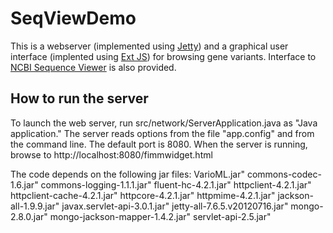 SeqViewDemo
===========

This is a webserver (implemented using [Jetty](http://www.eclipse.org/jetty/))
and a graphical user interface (implented using [Ext JS](http://www.sencha.com/products/extjs/))
for browsing gene variants. Interface to [NCBI Sequence Viewer](http://www.ncbi.nlm.nih.gov/projects/sviewer/)
is also provided.

How to run the server
---------------------

To launch the web server, run src/network/ServerApplication.java as "Java application." 
The server reads options from the file "app.config" and from the command line. The default 
port is 8080. When the server is running, browse to 
  http://localhost:8080/fimmwidget.html

The code depends on the following jar files:
	VarioML.jar"
	commons-codec-1.6.jar"
	commons-logging-1.1.1.jar"
	fluent-hc-4.2.1.jar"
	httpclient-4.2.1.jar"
	httpclient-cache-4.2.1.jar"
	httpcore-4.2.1.jar"
	httpmime-4.2.1.jar"
	jackson-all-1.9.9.jar"
	javax.servlet-api-3.0.1.jar"
	jetty-all-7.6.5.v20120716.jar"
	mongo-2.8.0.jar"
	mongo-jackson-mapper-1.4.2.jar"
	servlet-api-2.5.jar"

